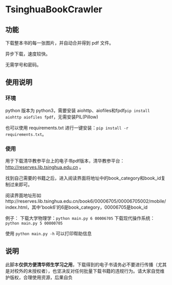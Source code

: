 # TsinghuaBookCrawler

## 功能

下载整本书的每一张图片，并自动合并得到 pdf 文件。

异步下载，速度较快。

无需学号和密码。

## 使用说明

### 环境

python 版本为 python3，需要安装 aiohttp、aiofiles和fpdf``pip install aiohttp aiofiles fpdf``，无需安装PIL(Pillow)

也可以使用 requirements.txt 进行一键安装：``pip install -r requirements.txt``。

### 使用

用于下载清华教参平台上的电子书pdf版本，清华教参平台：http://reserves.lib.tsinghua.edu.cn 。

找到自己需要的书籍之后，进入阅读界面将地址中的book_category和book_id复制过来即可。

阅读界面地址形如http://reserves.lib.tsinghua.edu.cn/book6/00006705/00006705002/mobile/index.html，其中'book6'的6是book_category，00006705是book_id

例子：
下载大学物理学：``python main.py 6 00006705``
下载现代操作系统：``python main.py 5 00000705``

使用 ``python main.py -h`` 可以打印帮助信息

## 说明

此脚本**仅供方便清华师生学习之用**，下载得到的电子书请务必不要进行传播（尤其是对校外的未授权者），也坚决反对任何批量下载书籍的违规行为。请大家自觉维护版权，合理使用资源，后果自负